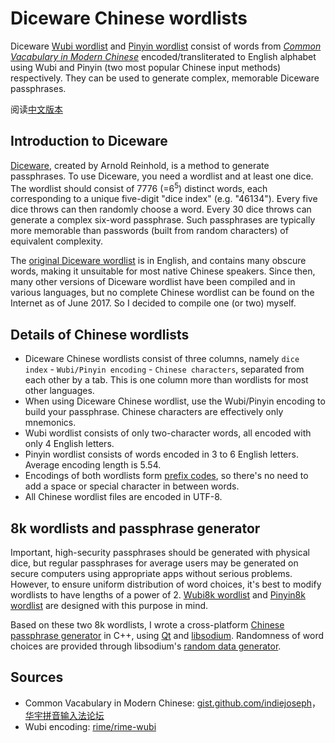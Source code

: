 # Diceware Chinese wordlists

Diceware [Wubi wordlist](./wubi.wordlist) and [Pinyin wordlist](./pinyin.wordlist) consist of words from
[*Common Vacabulary in Modern Chinese*](https://zh.wikipedia.org/wiki/%E7%8E%B0%E4%BB%A3%E6%B1%89%E8%AF%AD%E5%B8%B8%E7%94%A8%E8%AF%8D%E8%A1%A8) encoded/transliterated to English alphabet using Wubi and Pinyin (two most popular Chinese input methods) respectively. They can be used to generate complex, memorable Diceware passphrases.

阅读[中文版本](./README.md)

## Introduction to Diceware

[Diceware](http://www.diceware.com "Diceware Passphrase Home"), created by Arnold Reinhold, is a method to generate passphrases.
To use Diceware, you need a wordlist and at least one dice.
The wordlist should consist of 7776 (=6<sup>5</sup>) distinct words, 
each corresponding to a unique five-digit "dice index" (e.g. "46134").
Every five dice throws can then randomly choose a word. Every 30 dice throws can generate a complex six-word passphrase.
Such passphrases are typically more memorable than passwords (built from random characters) of equivalent complexity.

The [original Diceware wordlist](http://world.std.com/~reinhold/diceware.wordlist.asc) is in English, and contains many obscure words,
making it unsuitable for most native Chinese speakers.
Since then, many other versions of Diceware wordlist have been compiled and in various languages,
but no complete Chinese wordlist can be found on the Internet as of June 2017. So I decided to compile one (or two) myself.

## Details of Chinese wordlists

* Diceware Chinese wordlists consist of three columns, namely `dice index` - `Wubi/Pinyin encoding` - `Chinese characters`, separated from each other by a tab. This is one column more than wordlists for most other languages.
* When using Diceware Chinese wordlist, use the Wubi/Pinyin encoding to build your passphrase. Chinese characters are effectively only mnemonics.
* Wubi wordlist consists of only two-character words, all encoded with only 4 English letters.
* Pinyin wordlist consists of words encoded in 3 to 6 English letters. Average encoding length is 5.54.
* Encodings of both wordlists form [prefix codes](https://en.wikipedia.org/wiki/Prefix_code), so there's no need to add a space or special character in between words.
* All Chinese wordlist files are encoded in UTF-8.

## 8k wordlists and passphrase generator

Important, high-security passphrases should be generated with physical dice,
but regular passphrases for average users may be generated on secure computers using appropriate apps without serious problems.
However, to ensure uniform distribution of word choices, it's best to modify wordlists to have lengths of a power of 2.
[Wubi8k wordlist](./wubi8k.wordlist) and [Pinyin8k wordlist](./pinyin8k.wordlist) are designed with this purpose in mind.

Based on these two 8k wordlists, I wrote a cross-platform [Chinese passphrase generator](./gui-qt) in C++, 
using [Qt](https://www.qt.io/) and [libsodium](https://download.libsodium.org/doc/ "The Sodium crypto library"). Randomness of word choices are provided through libsodium's [random data generator](https://download.libsodium.org/doc/generating_random_data/ "Generating random data · libsodium").

## Sources

* Common Vacabulary in Modern Chinese: [gist.github.com/indiejoseph](https://gist.github.com/indiejoseph/eae09c673460aa0b56db)，[华宇拼音输入法论坛](http://bbs.unispim.com/forum.php?mod=viewthread&tid=31393)
* Wubi encoding: [rime/rime-wubi](https://github.com/rime/rime-wubi)
